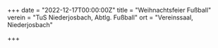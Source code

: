 +++
date = "2022-12-17T00:00:00Z"
title = "Weihnachtsfeier Fußball"
verein = "TuS Niederjosbach, Abtlg. Fußball"
ort = "Vereinssaal, Niederjosbach"

+++

